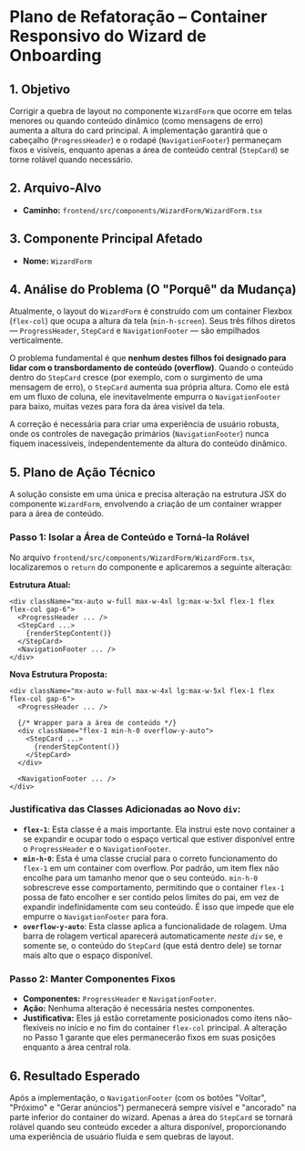 # Plano de Refatoração – Container Responsivo do Wizard de Onboarding

## 1. Objetivo

Corrigir a quebra de layout no componente `WizardForm` que ocorre em telas menores ou quando conteúdo dinâmico (como mensagens de erro) aumenta a altura do card principal. A implementação garantirá que o cabeçalho (`ProgressHeader`) e o rodapé (`NavigationFooter`) permaneçam fixos e visíveis, enquanto apenas a área de conteúdo central (`StepCard`) se torne rolável quando necessário.

## 2. Arquivo-Alvo

-   **Caminho:** `frontend/src/components/WizardForm/WizardForm.tsx`

## 3. Componente Principal Afetado

-   **Nome:** `WizardForm`

## 4. Análise do Problema (O "Porquê" da Mudança)

Atualmente, o layout do `WizardForm` é construído com um container Flexbox (`flex-col`) que ocupa a altura da tela (`min-h-screen`). Seus três filhos diretos — `ProgressHeader`, `StepCard` e `NavigationFooter` — são empilhados verticalmente.

O problema fundamental é que **nenhum destes filhos foi designado para lidar com o transbordamento de conteúdo (overflow)**. Quando o conteúdo dentro do `StepCard` cresce (por exemplo, com o surgimento de uma mensagem de erro), o `StepCard` aumenta sua própria altura. Como ele está em um fluxo de coluna, ele inevitavelmente empurra o `NavigationFooter` para baixo, muitas vezes para fora da área visível da tela.

A correção é necessária para criar uma experiência de usuário robusta, onde os controles de navegação primários (`NavigationFooter`) nunca fiquem inacessíveis, independentemente da altura do conteúdo dinâmico.

## 5. Plano de Ação Técnico

A solução consiste em uma única e precisa alteração na estrutura JSX do componente `WizardForm`, envolvendo a criação de um container wrapper para a área de conteúdo.

### Passo 1: Isolar a Área de Conteúdo e Torná-la Rolável

No arquivo `frontend/src/components/WizardForm/WizardForm.tsx`, localizaremos o `return` do componente e aplicaremos a seguinte alteração:

**Estrutura Atual:**
```tsx
<div className="mx-auto w-full max-w-4xl lg:max-w-5xl flex-1 flex flex-col gap-6">
  <ProgressHeader ... />
  <StepCard ...>
    {renderStepContent()}
  </StepCard>
  <NavigationFooter ... />
</div>
```

**Nova Estrutura Proposta:**
```tsx
<div className="mx-auto w-full max-w-4xl lg:max-w-5xl flex-1 flex flex-col gap-6">
  <ProgressHeader ... />

  {/* Wrapper para a área de conteúdo */}
  <div className="flex-1 min-h-0 overflow-y-auto">
    <StepCard ...>
      {renderStepContent()}
    </StepCard>
  </div>

  <NavigationFooter ... />
</div>
```

### Justificativa das Classes Adicionadas ao Novo `div`:

-   **`flex-1`**: Esta classe é a mais importante. Ela instrui este novo container a se expandir e ocupar todo o espaço vertical que estiver disponível entre o `ProgressHeader` e o `NavigationFooter`.
-   **`min-h-0`**: Esta é uma classe crucial para o correto funcionamento do `flex-1` em um container com overflow. Por padrão, um item flex não encolhe para um tamanho menor que o seu conteúdo. `min-h-0` sobrescreve esse comportamento, permitindo que o container `flex-1` possa de fato encolher e ser contido pelos limites do pai, em vez de expandir indefinidamente com seu conteúdo. É isso que impede que ele empurre o `NavigationFooter` para fora.
-   **`overflow-y-auto`**: Esta classe aplica a funcionalidade de rolagem. Uma barra de rolagem vertical aparecerá automaticamente *neste `div`* se, e somente se, o conteúdo do `StepCard` (que está dentro dele) se tornar mais alto que o espaço disponível.

### Passo 2: Manter Componentes Fixos

-   **Componentes:** `ProgressHeader` e `NavigationFooter`.
-   **Ação:** Nenhuma alteração é necessária nestes componentes.
-   **Justificativa:** Eles já estão corretamente posicionados como itens não-flexíveis no início e no fim do container `flex-col` principal. A alteração no Passo 1 garante que eles permanecerão fixos em suas posições enquanto a área central rola.

## 6. Resultado Esperado

Após a implementação, o `NavigationFooter` (com os botões "Voltar", "Próximo" e "Gerar anúncios") permanecerá sempre visível e "ancorado" na parte inferior do container do wizard. Apenas a área do `StepCard` se tornará rolável quando seu conteúdo exceder a altura disponível, proporcionando uma experiência de usuário fluida e sem quebras de layout.
